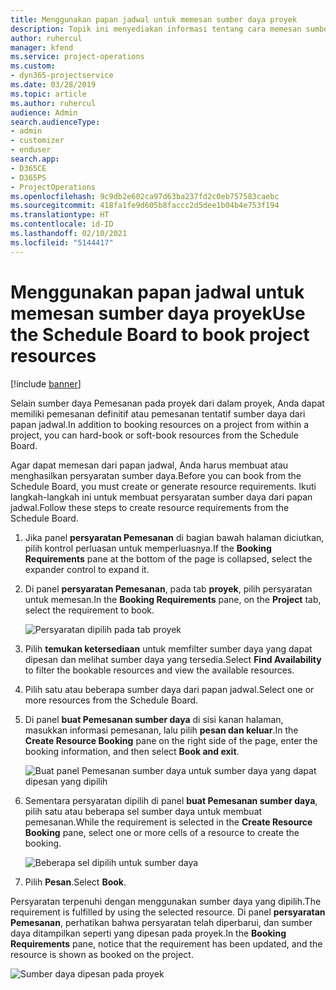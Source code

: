 ```yaml
---
title: Menggunakan papan jadwal untuk memesan sumber daya proyek
description: Topik ini menyediakan informasi tentang cara memesan sumber daya.
author: ruhercul
manager: kfend
ms.service: project-operations
ms.custom:
- dyn365-projectservice
ms.date: 03/28/2019
ms.topic: article
ms.author: ruhercul
audience: Admin
search.audienceType:
- admin
- customizer
- enduser
search.app:
- D365CE
- D365PS
- ProjectOperations
ms.openlocfilehash: 9c9db2e602ca97d63ba237fd2c0eb757583caebc
ms.sourcegitcommit: 418fa1fe9d605b8faccc2d5dee1b04b4e753f194
ms.translationtype: HT
ms.contentlocale: id-ID
ms.lasthandoff: 02/10/2021
ms.locfileid: "5144417"
---
```

# <a name="use-the-schedule-board-to-book-project-resources"></a><span data-ttu-id="22d8e-103">Menggunakan papan jadwal untuk memesan sumber daya proyek</span><span class="sxs-lookup"><span data-stu-id="22d8e-103">Use the Schedule Board to book project resources</span></span>

[!include [banner](../includes/psa-now-project-operations.md)]

<span data-ttu-id="22d8e-104">Selain sumber daya Pemesanan pada proyek dari dalam proyek, Anda dapat memiliki pemesanan definitif atau pemesanan tentatif sumber daya dari papan jadwal.</span><span class="sxs-lookup"><span data-stu-id="22d8e-104">In addition to booking resources on a project from within a project, you can hard-book or soft-book resources from the Schedule Board.</span></span>

<span data-ttu-id="22d8e-105">Agar dapat memesan dari papan jadwal, Anda harus membuat atau menghasilkan persyaratan sumber daya.</span><span class="sxs-lookup"><span data-stu-id="22d8e-105">Before you can book from the Schedule Board, you must create or generate resource requirements.</span></span> <span data-ttu-id="22d8e-106">Ikuti langkah-langkah ini untuk membuat persyaratan sumber daya dari papan jadwal.</span><span class="sxs-lookup"><span data-stu-id="22d8e-106">Follow these steps to create resource requirements from the Schedule Board.</span></span>

1. <span data-ttu-id="22d8e-107">Jika panel **persyaratan Pemesanan** di bagian bawah halaman diciutkan, pilih kontrol perluasan untuk memperluasnya.</span><span class="sxs-lookup"><span data-stu-id="22d8e-107">If the **Booking Requirements** pane at the bottom of the page is collapsed, select the expander control to expand it.</span></span>
2. <span data-ttu-id="22d8e-108">Di panel **persyaratan Pemesanan**, pada tab **proyek**, pilih persyaratan untuk memesan.</span><span class="sxs-lookup"><span data-stu-id="22d8e-108">In the **Booking Requirements** pane, on the **Project** tab, select the requirement to book.</span></span>

    ![Persyaratan dipilih pada tab proyek](media/Resource-Management-image73.png)

3. <span data-ttu-id="22d8e-110">Pilih **temukan ketersediaan** untuk memfilter sumber daya yang dapat dipesan dan melihat sumber daya yang tersedia.</span><span class="sxs-lookup"><span data-stu-id="22d8e-110">Select **Find Availability** to filter the bookable resources and view the available resources.</span></span> 
4. <span data-ttu-id="22d8e-111">Pilih satu atau beberapa sumber daya dari papan jadwal.</span><span class="sxs-lookup"><span data-stu-id="22d8e-111">Select one or more resources from the Schedule Board.</span></span> 
5. <span data-ttu-id="22d8e-112">Di panel **buat Pemesanan sumber daya** di sisi kanan halaman, masukkan informasi pemesanan, lalu pilih **pesan dan keluar**.</span><span class="sxs-lookup"><span data-stu-id="22d8e-112">In the **Create Resource Booking** pane on the right side of the page, enter the booking information, and then select **Book and exit**.</span></span>

    ![Buat panel Pemesanan sumber daya untuk sumber daya yang dapat dipesan yang dipilih](media/Resource-Management-image74.png)

6. <span data-ttu-id="22d8e-114">Sementara persyaratan dipilih di panel **buat Pemesanan sumber daya**, pilih satu atau beberapa sel sumber daya untuk membuat pemesanan.</span><span class="sxs-lookup"><span data-stu-id="22d8e-114">While the requirement is selected in the **Create Resource Booking** pane, select one or more cells of a resource to create the booking.</span></span>

    ![Beberapa sel dipilih untuk sumber daya](media/Resource-Management-image75.png)

7. <span data-ttu-id="22d8e-116">Pilih **Pesan**.</span><span class="sxs-lookup"><span data-stu-id="22d8e-116">Select **Book**.</span></span>

<span data-ttu-id="22d8e-117">Persyaratan terpenuhi dengan menggunakan sumber daya yang dipilih.</span><span class="sxs-lookup"><span data-stu-id="22d8e-117">The requirement is fulfilled by using the selected resource.</span></span> <span data-ttu-id="22d8e-118">Di panel **persyaratan Pemesanan**, perhatikan bahwa persyaratan telah diperbarui, dan sumber daya ditampilkan seperti yang dipesan pada proyek.</span><span class="sxs-lookup"><span data-stu-id="22d8e-118">In the **Booking Requirements** pane, notice that the requirement has been updated, and the resource is shown as booked on the project.</span></span>

![Sumber daya dipesan pada proyek](media/Resource-Management-image76.png)
